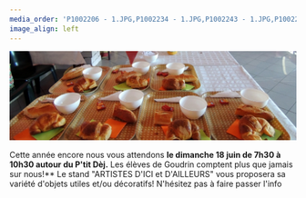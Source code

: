 ```yaml
---
media_order: 'P1002206 - 1.JPG,P1002234 - 1.JPG,P1002243 - 1.JPG,P1002252 - 1.JPG,Colette 3.JPG,VOEUX 2023.jpeg,2022-12-17-10-16-12.jpg,DSCN7159 - Copie.JPG'
image_align: left
---
```


![DSCN7159%20-%20Copie](DSCN7159%20-%20Copie.JPG "DSCN7159%20-%20Copie")

Cette année encore nous vous attendons **le dimanche 18 juin de 7h30 à 10h30 autour du P'tit Dèj.**
Les élèves de Goudrin comptent plus que jamais sur nous!**
Le stand "ARTISTES D'ICI et D'AILLEURS" vous proposera sa variété d'objets utiles et/ou décoratifs!
N'hésitez pas à faire passer l'info